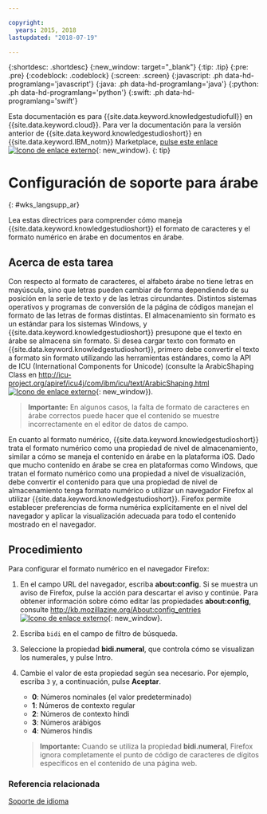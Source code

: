 ```yaml
---

copyright:
  years: 2015, 2018
lastupdated: "2018-07-19"

---
```


{:shortdesc: .shortdesc}
{:new_window: target="_blank"}
{:tip: .tip}
{:pre: .pre}
{:codeblock: .codeblock}
{:screen: .screen}
{:javascript: .ph data-hd-programlang='javascript'}
{:java: .ph data-hd-programlang='java'}
{:python: .ph data-hd-programlang='python'}
{:swift: .ph data-hd-programlang='swift'}

Esta documentación es para {{site.data.keyword.knowledgestudiofull}} en {{site.data.keyword.cloud}}. Para ver la documentación para la versión anterior de {{site.data.keyword.knowledgestudioshort}} en {{site.data.keyword.IBM_notm}} Marketplace, [pulse este enlace ![Icono de enlace externo](../../icons/launch-glyph.svg "Icono de enlace externo")](https://{DomainName}/docs/services/knowledge-studio/language-support-arabic.html){: new_window}.
{: tip}

# Configuración de soporte para árabe
{: #wks_langsupp_ar}

Lea estas directrices para comprender cómo maneja {{site.data.keyword.knowledgestudioshort}} el formato de caracteres y el formato numérico en árabe en documentos en árabe.

## Acerca de esta tarea

Con respecto al formato de caracteres, el alfabeto árabe no tiene letras en mayúscula, sino que letras pueden cambiar de forma dependiendo de su posición en la serie de texto y de las letras circundantes. Distintos sistemas operativos y programas de conversión de la página de códigos manejan el formato de las letras de formas distintas. El almacenamiento sin formato es un estándar para los sistemas Windows, y {{site.data.keyword.knowledgestudioshort}} presupone que el texto en árabe se almacena sin formato. Si desea cargar texto con formato en {{site.data.keyword.knowledgestudioshort}}, primero debe convertir el texto a formato sin formato utilizando las herramientas estándares, como la API de ICU (International Components for Unicode) (consulte la ArabicShaping Class en [http://icu-project.org/apiref/icu4j/com/ibm/icu/text/ArabicShaping.html ![Icono de enlace externo](../../icons/launch-glyph.svg "Icono de enlace externo")](http://icu-project.org/apiref/icu4j/com/ibm/icu/text/ArabicShaping.html){: new_window}).

> **Importante:** En algunos casos, la falta de formato de caracteres en árabe correctos puede hacer que el contenido se muestre incorrectamente en el editor de datos de campo.

En cuanto al formato numérico, {{site.data.keyword.knowledgestudioshort}} trata el formato numérico como una propiedad de nivel de almacenamiento, similar a cómo se maneja el contenido en árabe en la plataforma iOS. Dado que mucho contenido en árabe se crea en plataformas como Windows, que tratan el formato numérico como una propiedad a nivel de visualización, debe convertir el contenido para que una propiedad de nivel de almacenamiento tenga formato numérico o utilizar un navegador Firefox al utilizar {{site.data.keyword.knowledgestudioshort}}. Firefox permite establecer preferencias de forma numérica explícitamente en el nivel del navegador y aplicar la visualización adecuada para todo el contenido mostrado en el navegador.

## Procedimiento

Para configurar el formato numérico en el navegador Firefox:

1. En el campo URL del navegador, escriba **about:config**. Si se muestra un aviso de Firefox, pulse la acción para descartar el aviso y continúe. Para obtener información sobre cómo editar las propiedades **about:config**, consulte [http://kb.mozillazine.org/About:config_entries ![Icono de enlace externo](../../icons/launch-glyph.svg "Icono de enlace externo")](http://kb.mozillazine.org/About:config_entries){: new_window}.
1. Escriba `bidi` en el campo de filtro de búsqueda.
1. Seleccione la propiedad **bidi.numeral**, que controla cómo se visualizan los numerales, y pulse Intro.
1. Cambie el valor de esta propiedad según sea necesario. Por ejemplo, escriba `3` y, a continuación, pulse **Aceptar**.

    - **0**: Números nominales (el valor predeterminado)
    - **1**: Números de contexto regular
    - **2**: Números de contexto hindi
    - **3**: Números arábigos
    - **4**: Números hindis

    > **Importante:** Cuando se utiliza la propiedad **bidi.numeral**, Firefox ignora completamente el punto de código de caracteres de dígitos específicos en el contenido de una página web.

### Referencia relacionada

[Soporte de idioma](/docs/services/watson-knowledge-studio/language-support.html)
